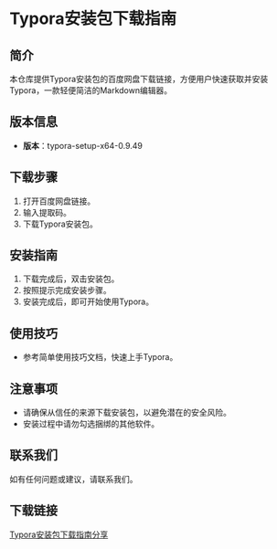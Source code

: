 # Typora安装包下载指南

## 简介
本仓库提供Typora安装包的百度网盘下载链接，方便用户快速获取并安装Typora，一款轻便简洁的Markdown编辑器。

## 版本信息
- **版本**：typora-setup-x64-0.9.49

## 下载步骤
1. 打开百度网盘链接。
2. 输入提取码。
3. 下载Typora安装包。

## 安装指南
1. 下载完成后，双击安装包。
2. 按照提示完成安装步骤。
3. 安装完成后，即可开始使用Typora。

## 使用技巧
- 参考简单使用技巧文档，快速上手Typora。

## 注意事项
- 请确保从信任的来源下载安装包，以避免潜在的安全风险。
- 安装过程中请勿勾选捆绑的其他软件。

## 联系我们
如有任何问题或建议，请联系我们。

## 下载链接

[Typora安装包下载指南分享](https://pan.quark.cn/s/fd75d83935c1)